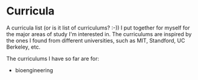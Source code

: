 # Curricula

A curricula list (or is it list of curriculums? :-)) I put together for myself for the major areas of study I'm interested in. The curriculums are inspired by the ones I found from different universities, such as MIT, Standford, UC Berkeley, etc.

The curriculums I have so far are for:
- bioengineering